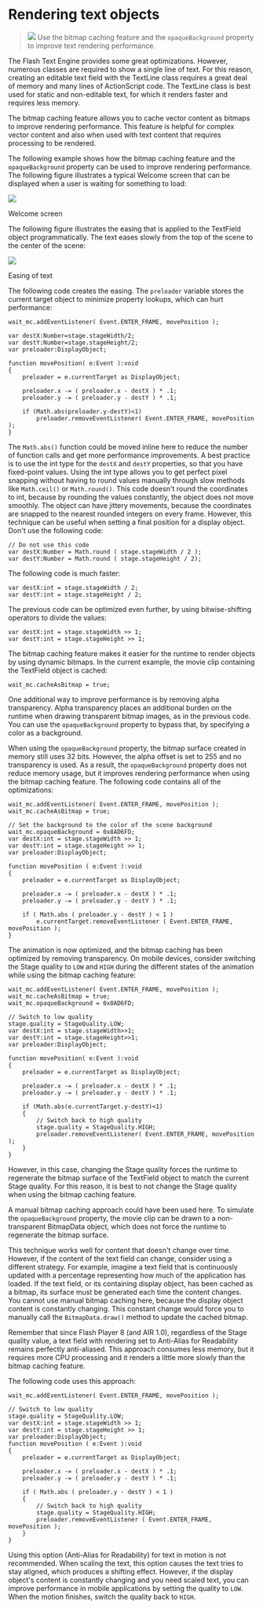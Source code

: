 # Rendering text objects

> ![](../img/tip_help.png) Use the bitmap caching feature and the
> `opaqueBackground` property to improve text rendering performance.

The Flash Text Engine provides some great optimizations. However, numerous
classes are required to show a single line of text. For this reason, creating an
editable text field with the TextLine class requires a great deal of memory and
many lines of ActionScript code. The TextLine class is best used for static and
non-editable text, for which it renders faster and requires less memory.

The bitmap caching feature allows you to cache vector content as bitmaps to
improve rendering performance. This feature is helpful for complex vector
content and also when used with text content that requires processing to be
rendered.

The following example shows how the bitmap caching feature and the
`opaqueBackground` property can be used to improve rendering performance. The
following figure illustrates a typical Welcome screen that can be displayed when
a user is waiting for something to load:

![](../img/or_Welcomescreen_popup.png)

Welcome screen

The following figure illustrates the easing that is applied to the TextField
object programmatically. The text eases slowly from the top of the scene to the
center of the scene:

![](../img/or_easingtext_popup.png)

Easing of text

The following code creates the easing. The `preloader` variable stores the
current target object to minimize property lookups, which can hurt performance:

    wait_mc.addEventListener( Event.ENTER_FRAME, movePosition );
     
    var destX:Number=stage.stageWidth/2;
    var destY:Number=stage.stageHeight/2;
    var preloader:DisplayObject;
     
    function movePosition( e:Event ):void
    {
    	preloader = e.currentTarget as DisplayObject;

    	preloader.x -= ( preloader.x - destX ) * .1;
    	preloader.y -= ( preloader.y - destY ) * .1;

    	if (Math.abs(preloader.y-destY)<1)
    		preloader.removeEventListener( Event.ENTER_FRAME, movePosition );
    }

The `Math.abs()` function could be moved inline here to reduce the number of
function calls and get more performance improvements. A best practice is to use
the int type for the `destX` and `destY` properties, so that you have
fixed-point values. Using the int type allows you to get perfect pixel snapping
without having to round values manually through slow methods like `Math.ceil()`
or `Math.round()`. This code doesn't round the coordinates to int, because by
rounding the values constantly, the object does not move smoothly. The object
can have jittery movements, because the coordinates are snapped to the nearest
rounded integers on every frame. However, this technique can be useful when
setting a final position for a display object. Don't use the following code:

    // Do not use this code
    var destX:Number = Math.round ( stage.stageWidth / 2 );
    var destY:Number = Math.round ( stage.stageHeight / 2);

The following code is much faster:

    var destX:int = stage.stageWidth / 2;
    var destY:int = stage.stageHeight / 2;

The previous code can be optimized even further, by using bitwise-shifting
operators to divide the values:

    var destX:int = stage.stageWidth >> 1;
    var destY:int = stage.stageHeight >> 1;

The bitmap caching feature makes it easier for the runtime to render objects by
using dynamic bitmaps. In the current example, the movie clip containing the
TextField object is cached:

    wait_mc.cacheAsBitmap = true;

One additional way to improve performance is by removing alpha transparency.
Alpha transparency places an additional burden on the runtime when drawing
transparent bitmap images, as in the previous code. You can use the
`opaqueBackground` property to bypass that, by specifying a color as a
background.

When using the `opaqueBackground` property, the bitmap surface created in memory
still uses 32 bits. However, the alpha offset is set to 255 and no transparency
is used. As a result, the `opaqueBackground` property does not reduce memory
usage, but it improves rendering performance when using the bitmap caching
feature. The following code contains all of the optimizations:

    wait_mc.addEventListener( Event.ENTER_FRAME, movePosition );
    wait_mc.cacheAsBitmap = true;
     
    // Set the background to the color of the scene background
    wait_mc.opaqueBackground = 0x8AD6FD;
    var destX:int = stage.stageWidth >> 1;
    var destY:int = stage.stageHeight >> 1;
    var preloader:DisplayObject;
     
    function movePosition ( e:Event ):void
    {
    	preloader = e.currentTarget as DisplayObject;

    	preloader.x -= ( preloader.x - destX ) * .1;
    	preloader.y -= ( preloader.y - destY ) * .1;

    	if ( Math.abs ( preloader.y - destY ) < 1 )
    		e.currentTarget.removeEventListener ( Event.ENTER_FRAME, movePosition );
    }

The animation is now optimized, and the bitmap caching has been optimized by
removing transparency. On mobile devices, consider switching the Stage quality
to `LOW` and `HIGH` during the different states of the animation while using the
bitmap caching feature:

    wait_mc.addEventListener( Event.ENTER_FRAME, movePosition );
    wait_mc.cacheAsBitmap = true;
    wait_mc.opaqueBackground = 0x8AD6FD;
     
    // Switch to low quality
    stage.quality = StageQuality.LOW;
    var destX:int = stage.stageWidth>>1;
    var destY:int = stage.stageHeight>>1;
    var preloader:DisplayObject;
     
    function movePosition( e:Event ):void
    {
    	preloader = e.currentTarget as DisplayObject;

    	preloader.x -= ( preloader.x - destX ) * .1;
    	preloader.y -= ( preloader.y - destY ) * .1;

    	if (Math.abs(e.currentTarget.y-destY)<1)
    	{
    		// Switch back to high quality
    		stage.quality = StageQuality.HIGH;
    		preloader.removeEventListener( Event.ENTER_FRAME, movePosition );
    	}
    }

However, in this case, changing the Stage quality forces the runtime to
regenerate the bitmap surface of the TextField object to match the current Stage
quality. For this reason, it is best to not change the Stage quality when using
the bitmap caching feature.

A manual bitmap caching approach could have been used here. To simulate the
`opaqueBackground` property, the movie clip can be drawn to a non-transparent
BitmapData object, which does not force the runtime to regenerate the bitmap
surface.

This technique works well for content that doesn't change over time. However, if
the content of the text field can change, consider using a different strategy.
For example, imagine a text field that is continuously updated with a percentage
representing how much of the application has loaded. If the text field, or its
containing display object, has been cached as a bitmap, its surface must be
generated each time the content changes. You cannot use manual bitmap caching
here, because the display object content is constantly changing. This constant
change would force you to manually call the `BitmapData.draw()` method to update
the cached bitmap.

Remember that since Flash Player 8 (and AIR 1.0), regardless of the Stage
quality value, a text field with rendering set to Anti-Alias for Readability
remains perfectly anti-aliased. This approach consumes less memory, but it
requires more CPU processing and it renders a little more slowly than the bitmap
caching feature.

The following code uses this approach:

    wait_mc.addEventListener( Event.ENTER_FRAME, movePosition );
     
    // Switch to low quality
    stage.quality = StageQuality.LOW;
    var destX:int = stage.stageWidth >> 1;
    var destY:int = stage.stageHeight >> 1;
    var preloader:DisplayObject;
    function movePosition ( e:Event ):void
    {
    	preloader = e.currentTarget as DisplayObject;

    	preloader.x -= ( preloader.x - destX ) * .1;
    	preloader.y -= ( preloader.y - destY ) * .1;

    	if ( Math.abs ( preloader.y - destY ) < 1 )
    	{
    		// Switch back to high quality
    		stage.quality = StageQuality.HIGH;
    		preloader.removeEventListener ( Event.ENTER_FRAME, movePosition );
    	}
    }

Using this option (Anti-Alias for Readability) for text in motion is not
recommended. When scaling the text, this option causes the text tries to stay
aligned, which produces a shifting effect. However, if the display object's
content is constantly changing and you need scaled text, you can improve
performance in mobile applications by setting the quality to `LOW`. When the
motion finishes, switch the quality back to `HIGH`.
